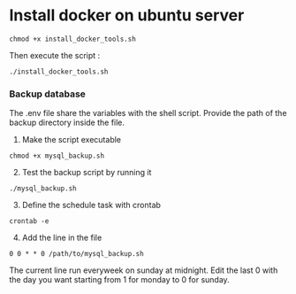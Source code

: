# Install docker on ubuntu server

`chmod +x install_docker_tools.sh`

Then execute the script :

`./install_docker_tools.sh`

### Backup database

The .env file share the variables with the shell script. Provide the path of the backup directory inside the file.

1. Make the script executable

`chmod +x mysql_backup.sh`

2. Test the backup script by running it

`./mysql_backup.sh`

3. Define the schedule task with crontab

`crontab -e`

4. Add the line in the file

`0 0 * * 0 /path/to/mysql_backup.sh`

The current line run everyweek on sunday at midnight. Edit the last 0 with the day you want starting from 1 for monday to 0 for sunday.
